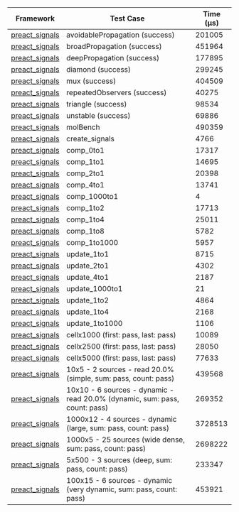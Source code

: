 | Framework | Test Case | Time (μs) |
| --- | --- | --- |
| [preact_signals](https://pub.dev/packages/preact_signals) | avoidablePropagation (success) | 201005 |
| [preact_signals](https://pub.dev/packages/preact_signals) | broadPropagation (success) | 451964 |
| [preact_signals](https://pub.dev/packages/preact_signals) | deepPropagation (success) | 177895 |
| [preact_signals](https://pub.dev/packages/preact_signals) | diamond (success) | 299245 |
| [preact_signals](https://pub.dev/packages/preact_signals) | mux (success) | 404509 |
| [preact_signals](https://pub.dev/packages/preact_signals) | repeatedObservers (success) | 40275 |
| [preact_signals](https://pub.dev/packages/preact_signals) | triangle (success) | 98534 |
| [preact_signals](https://pub.dev/packages/preact_signals) | unstable (success) | 69886 |
| [preact_signals](https://pub.dev/packages/preact_signals) | molBench | 490359 |
| [preact_signals](https://pub.dev/packages/preact_signals) | create_signals | 4766 |
| [preact_signals](https://pub.dev/packages/preact_signals) | comp_0to1 | 17317 |
| [preact_signals](https://pub.dev/packages/preact_signals) | comp_1to1 | 14695 |
| [preact_signals](https://pub.dev/packages/preact_signals) | comp_2to1 | 20398 |
| [preact_signals](https://pub.dev/packages/preact_signals) | comp_4to1 | 13741 |
| [preact_signals](https://pub.dev/packages/preact_signals) | comp_1000to1 | 4 |
| [preact_signals](https://pub.dev/packages/preact_signals) | comp_1to2 | 17713 |
| [preact_signals](https://pub.dev/packages/preact_signals) | comp_1to4 | 25011 |
| [preact_signals](https://pub.dev/packages/preact_signals) | comp_1to8 | 5782 |
| [preact_signals](https://pub.dev/packages/preact_signals) | comp_1to1000 | 5957 |
| [preact_signals](https://pub.dev/packages/preact_signals) | update_1to1 | 8715 |
| [preact_signals](https://pub.dev/packages/preact_signals) | update_2to1 | 4302 |
| [preact_signals](https://pub.dev/packages/preact_signals) | update_4to1 | 2187 |
| [preact_signals](https://pub.dev/packages/preact_signals) | update_1000to1 | 21 |
| [preact_signals](https://pub.dev/packages/preact_signals) | update_1to2 | 4864 |
| [preact_signals](https://pub.dev/packages/preact_signals) | update_1to4 | 2168 |
| [preact_signals](https://pub.dev/packages/preact_signals) | update_1to1000 | 1106 |
| [preact_signals](https://pub.dev/packages/preact_signals) | cellx1000 (first: pass, last: pass) | 10089 |
| [preact_signals](https://pub.dev/packages/preact_signals) | cellx2500 (first: pass, last: pass) | 28050 |
| [preact_signals](https://pub.dev/packages/preact_signals) | cellx5000 (first: pass, last: pass) | 77633 |
| [preact_signals](https://pub.dev/packages/preact_signals) | 10x5 - 2 sources - read 20.0% (simple, sum: pass, count: pass) | 439568 |
| [preact_signals](https://pub.dev/packages/preact_signals) | 10x10 - 6 sources - dynamic - read 20.0% (dynamic, sum: pass, count: pass) | 269352 |
| [preact_signals](https://pub.dev/packages/preact_signals) | 1000x12 - 4 sources - dynamic (large, sum: pass, count: pass) | 3728513 |
| [preact_signals](https://pub.dev/packages/preact_signals) | 1000x5 - 25 sources (wide dense, sum: pass, count: pass) | 2698222 |
| [preact_signals](https://pub.dev/packages/preact_signals) | 5x500 - 3 sources (deep, sum: pass, count: pass) | 233347 |
| [preact_signals](https://pub.dev/packages/preact_signals) | 100x15 - 6 sources - dynamic (very dynamic, sum: pass, count: pass) | 453921 |
